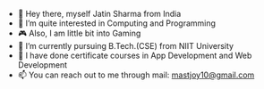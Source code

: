 - 👋 Hey there, myself Jatin Sharma from India
- 👀 I’m quite interested in Computing and Programming
- 🎮 Also, I am little bit into Gaming 
- 🌱 I’m currently pursuing B.Tech.(CSE) from NIIT University
- 📜 I have done certificate courses in App Development and Web Development 
- 📫 You can reach out to me through mail: mastjoy10@gmail.com

<!---
jatinsharma101/jatinsharma101 is a ✨ special ✨ repository because its `README.md` (this file) appears on your GitHub profile.
You can click the Preview link to take a look at your changes.
--->
